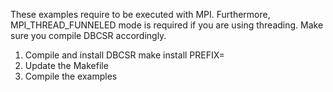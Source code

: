 
These examples require to be executed with MPI.
Furthermore, MPI_THREAD_FUNNELED mode is required
if you are using threading.
Make sure you compile DBCSR accordingly.

1) Compile and install DBCSR 
   make install PREFIX=<install directory>
2) Update the Makefile
3) Compile the examples

